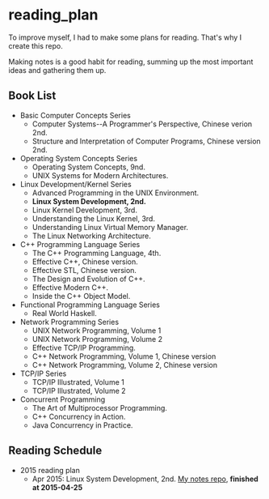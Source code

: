 # reading_plan
To improve myself, I had to make some plans for reading. That's why I create this repo.

Making notes is a good habit for reading, summing up the most important ideas and gathering them up.

## Book List

- Basic Computer Concepts Series
  - Computer Systems--A Programmer's Perspective, Chinese verion 2nd.
  - Structure and Interpretation of Computer Programs, Chinese version 2nd.
- Operating System Concepts Series
  - Operating System Concepts, 9nd.
  - UNIX Systems for Modern Architectures.
- Linux Development/Kernel Series
  - Advanced Programming in the UNIX Environment.
  - **Linux System Development, 2nd.**
  - Linux Kernel Development, 3rd.
  - Understanding the Linux Kernel, 3rd.
  - Understanding Linux Virtual Memory Manager.
  - The Linux Networking Architecture.
- C++ Programming Language Series
  - The C++ Programming Language, 4th.
  - Effective C++, Chinese version.
  - Effective STL, Chinese version.
  - The Design and Evolution of C++.
  - Effective Modern C++.
  - Inside the C++ Object Model.
- Functional Programming Language Series
  - Real World Haskell.
- Network Programming Series
  - UNIX Network Programming, Volume 1
  - UNIX Network Programming, Volume 2
  - Effective TCP/IP Programming.
  - C++ Network Programming, Volume 1, Chinese version
  - C++ Network Programming, Volume 2, Chinese version
- TCP/IP Series
  - TCP/IP Illustrated, Volume 1
  - TCP/IP Illustrated, Volume 2
- Concurrent Programming
  - The Art of Multiprocessor Programming.
  - C++ Concurrency in Action.
  - Java Concurrency in Practice.

## Reading Schedule
- 2015 reading plan
  - Apr 2015: Linux System Development, 2nd. [My notes repo](https://github.com/yfnick2014/lsp), **finished at 2015-04-25**
